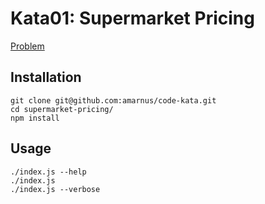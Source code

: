Kata01: Supermarket Pricing
===========================

[Problem](http://codekata.com/kata/kata01-supermarket-pricing/)

Installation
------------

    git clone git@github.com:amarnus/code-kata.git
    cd supermarket-pricing/
    npm install

Usage
-----

    ./index.js --help
    ./index.js
    ./index.js --verbose

